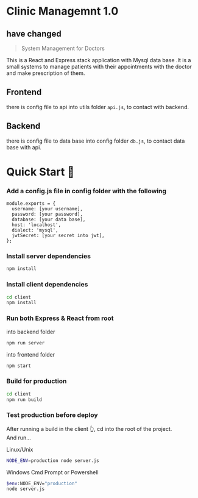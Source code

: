 # Clinic Managemnt 1.0
## have changed 
> System Management for Doctors

This is a React and Express stack application with Mysql data base .It is a small systems to manage patients with their appointments with the doctor and make prescription of them.

## Frontend

there is config file to api into utils folder `api.js`, to contact with backend.

## Backend 

there is config file to data base into config folder `db.js`, to contact data base with api.

# Quick Start 🚀

### Add a config.js file in config folder with the following

```
module.exports = {
  username: [your username],
  password: [your password],
  database: [your data base],
  host: 'localhost',
  dialect: 'mysql',
  jwtSecret: [your secret into jwt],
};
```

### Install server dependencies

```bash
npm install
```

### Install client dependencies

```bash
cd client
npm install
```

### Run both Express & React from root


into backend folder
```bash
npm run server
```

into frontend folder
```bash
npm start
```

### Build for production

```bash
cd client
npm run build
```

### Test production before deploy

After running a build in the client 👆, cd into the root of the project.  
And run...

Linux/Unix 
```bash
NODE_ENV=production node server.js
```
Windows Cmd Prompt or Powershell 
```bash
$env:NODE_ENV="production"
node server.js
```
